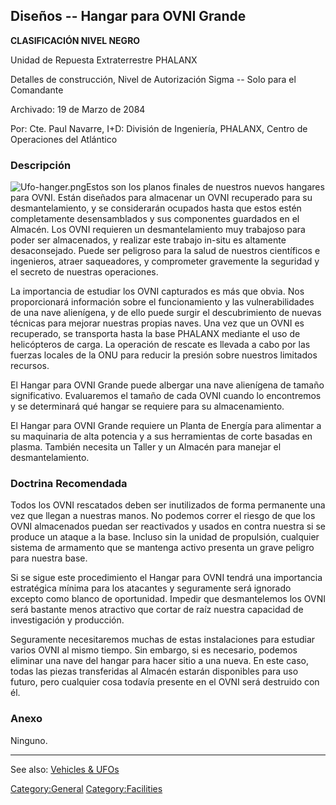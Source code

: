 ## Diseños -- Hangar para OVNI Grande

**CLASIFICACIÓN NIVEL NEGRO**

Unidad de Repuesta Extraterrestre PHALANX

Detalles de construcción, Nivel de Autorización Sigma -- Solo para el
Comandante

Archivado: 19 de Marzo de 2084

Por: Cte. Paul Navarre, I+D: División de Ingeniería, PHALANX, Centro de
Operaciones del Atlántico

### Descripción

![](Ufo-hanger.png "Ufo-hanger.png")Estos son los planos finales de
nuestros nuevos hangares para OVNI. Están diseñados para almacenar un
OVNI recuperado para su desmantelamiento, y se considerarán ocupados
hasta que estos estén completamente desensamblados y sus componentes
guardados en el Almacén. Los OVNI requieren un desmantelamiento muy
trabajoso para poder ser almacenados, y realizar este trabajo in-situ es
altamente desaconsejado. Puede ser peligroso para la salud de nuestros
científicos e ingenieros, atraer saqueadores, y comprometer gravemente
la seguridad y el secreto de nuestras operaciones.

La importancia de estudiar los OVNI capturados es más que obvia. Nos
proporcionará información sobre el funcionamiento y las vulnerabilidades
de una nave alienígena, y de ello puede surgir el descubrimiento de
nuevas técnicas para mejorar nuestras propias naves. Una vez que un OVNI
es recuperado, se transporta hasta la base PHALANX mediante el uso de
helicópteros de carga. La operación de rescate es llevada a cabo por las
fuerzas locales de la ONU para reducir la presión sobre nuestros
limitados recursos.

El Hangar para OVNI Grande puede albergar una nave alienígena de tamaño
significativo. Evaluaremos el tamaño de cada OVNI cuando lo encontremos
y se determinará qué hangar se requiere para su almacenamiento.

El Hangar para OVNI Grande requiere un Planta de Energía para alimentar
a su maquinaria de alta potencia y a sus herramientas de corte basadas
en plasma. También necesita un Taller y un Almacén para manejar el
desmantelamiento.

### Doctrina Recomendada

Todos los OVNI rescatados deben ser inutilizados de forma permanente una
vez que llegan a nuestras manos. No podemos correr el riesgo de que los
OVNI almacenados puedan ser reactivados y usados en contra nuestra si se
produce un ataque a la base. Incluso sin la unidad de propulsión,
cualquier sistema de armamento que se mantenga activo presenta un grave
peligro para nuestra base.

Si se sigue este procedimiento el Hangar para OVNI tendrá una
importancia estratégica mínima para los atacantes y seguramente será
ignorado excepto como blanco de oportunidad. Impedir que desmantelemos
los OVNI será bastante menos atractivo que cortar de raíz nuestra
capacidad de investigación y producción.

Seguramente necesitaremos muchas de estas instalaciones para estudiar
varios OVNI al mismo tiempo. Sin embargo, si es necesario, podemos
eliminar una nave del hangar para hacer sitio a una nueva. En este caso,
todas las piezas transferidas al Almacén estarán disponibles para uso
futuro, pero cualquier cosa todavía presente en el OVNI será destruido
con él.

### Anexo

Ninguno.

------------------------------------------------------------------------

See also: [Vehicles & UFOs](Vehicles_&_UFOs "wikilink")

[Category:General](Category:General "wikilink")
[Category:Facilities](Category:Facilities "wikilink")